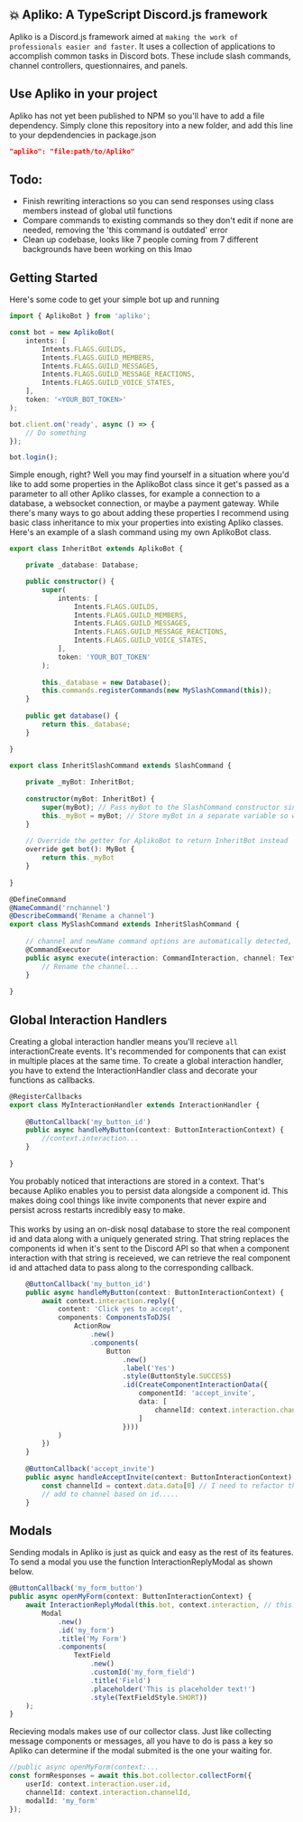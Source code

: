 ## 💥 Apliko: A TypeScript Discord.js framework

Apliko is a Discord.js framework aimed at ```making the work of professionals easier and faster```. It uses a collection of applications to accomplish common tasks in Discord bots. These include slash commands, channel controllers, questionnaires, and panels. 

## Use Apliko in your project
Apliko has not yet been published to NPM so you'll have to add a file dependency. Simply clone this repository into a new folder, and add this line to your depdendencies in package.json
```json
"apliko": "file:path/to/Apliko"
```

## Todo: 
- Finish rewriting interactions so you can send responses using class members instead of global util functions
- Compare commands to existing commands so they don't edit if none are needed, removing the 'this command is outdated' error
- Clean up codebase, looks like 7 people coming from 7 different backgrounds have been working on this lmao

## Getting Started
Here's some code to get your simple bot up and running
```typescript
import { AplikoBot } from 'apliko';

const bot = new AplikoBot(
    intents: [
        Intents.FLAGS.GUILDS,
        Intents.FLAGS.GUILD_MEMBERS,
        Intents.FLAGS.GUILD_MESSAGES,
        Intents.FLAGS.GUILD_MESSAGE_REACTIONS,
        Intents.FLAGS.GUILD_VOICE_STATES,
    ],
    token: '<YOUR_BOT_TOKEN>'
);

bot.client.on('ready', async () => {
    // Do something
});

bot.login();
```
Simple enough, right?  Well you may find yourself in a situation where you'd like to add some properties in the AplikoBot class since it get's passed as a parameter to all other Apliko classes, for example a connection to a database, a websocket connection, or maybe a payment gateway. While there's many ways to go about adding these properties I recommend using basic class inheritance to mix your properties into existing Apliko classes. Here's an example of a slash command using my own AplikoBot class.
```typescript
export class InheritBot extends AplikoBot {

    private _database: Database;

    public constructor() {
        super(
            intents: [
                Intents.FLAGS.GUILDS,
                Intents.FLAGS.GUILD_MEMBERS,
                Intents.FLAGS.GUILD_MESSAGES,
                Intents.FLAGS.GUILD_MESSAGE_REACTIONS,
                Intents.FLAGS.GUILD_VOICE_STATES,
            ],
            token: 'YOUR_BOT_TOKEN'
        );
        
        this._database = new Database();
        this.commands.registerCommands(new MySlashCommand(this));
    }
    
    public get database() {
        return this._database;
    }

}

export class InheritSlashCommand extends SlashCommand {
    
    private _myBot: InheritBot;
    
    constructor(myBot: InheritBot) {
        super(myBot); // Pass myBot to the SlashCommand constructor since it extends AplikoBot
        this._myBot = myBot; // Store myBot in a separate variable so we save the types
    }
    
    // Override the getter for AplikoBot to return InheritBot instead
    override get bot(): MyBot {
        return this._myBot
    }
    
}

@DefineCommand
@NameCommand('rnchannel')
@DescribeCommand('Rename a channel')
export class MySlashCommand extends InheritSlashCommand {
    
    // channel and newName command options are automatically detected, more on that later ;)
    @CommandExecutor
    public async execute(interaction: CommandInteraction, channel: TextChannel, newName: string) {
        // Rename the channel...
    }
    
}
```

## Global Interaction Handlers
Creating a global interaction handler means you'll recieve ```all``` interactionCreate events. It's recommended for components that can exist in multiple places at the same time. To create a global interaction handler, you have to extend the InteractionHandler class and decorate your functions as callbacks.
```typescript
@RegisterCallbacks
export class MyInteractionHandler extends InteractionHandler {
    
    @ButtonCallback('my_button_id')
    public async handleMyButton(context: ButtonInteractionContext) {
        //context.interaction...
    }
    
}
```
You probably noticed that interactions are stored in a context. That's because Apliko enables you to persist data alongside a component id. This makes doing cool things like invite components that never expire and persist across restarts incredibly easy to make.<br/> <br/>This works by using an on-disk nosql database to store the real component id and data along with a uniquely generated string. That string replaces the components id when it's sent to the Discord API so that when a component interaction with that string is receieved, we can retrieve the real component id and attached data to pass along to the corresponding callback.
```typescript
    @ButtonCallback('my_button_id')
    public async handleMyButton(context: ButtonInteractionContext) {
        await context.interaction.reply({
            content: 'Click yes to accept',
            components: ComponentsToDJS(
                ActionRow
                    .new()
                    .components(
                        Button
                            .new()                            
                            .label('Yes')
                            .style(ButtonStyle.SUCCESS)
                            .id(CreateComponentInteractionData({
                                componentId: 'accept_invite',
                                data: [
                                    channelId: context.interaction.channelId
                                ]
                            })))
            )
        })
    }
    
    @ButtonCallback('accept_invite')
    public async handleAcceptInvite(context: ButtonInteractionContext) {
        const channelId = context.data.data[0] // I need to refactor this, I know lol
        // add to channel based on id.....
    }
```

## Modals
Sending modals in Apliko is just as quick and easy as the rest of its features. To send a modal you use the function InteractionReplyModal as shown below.
```typescript
@ButtonCallback('my_form_button')
public async openMyForm(context: ButtonInteractionContext) {
    await InteractionReplyModal(this.bot, context.interaction, // this.bot contains the REST instance
        Modal
            .new()
            .id('my_form')
            .title('My Form')
            .components(
                TextField
                    .new()
                    .customId('my_form_field')
                    .title('Field')
                    .placeholder('This is placeholder text!')
                    .style(TextFieldStyle.SHORT))
    );
}
```

Recieving modals makes use of our collector class. Just like collecting message components or messages, all you have to do is pass a key so Apliko can determine if the modal submited is the one your waiting for.
```typescript
//public async openMyForm(context:...
const formResponses = await this.bot.collector.collectForm({
    userId: context.interaction.user.id,
    channelId: context.interaction.channelId,
    modalId: 'my_form'
});
```
